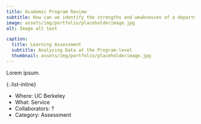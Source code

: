 ```yaml
---
title: Academic Program Review
subtitle: How can we identify the strengths and weaknesses of a departmental curriculum?
image: assets/img/portfolio/placeholderimage.jpg
alt: Image alt text

caption:
  title: Learning Assessment
  subtitle: Analyzing Data at the Program-level
  thumbnail: assets/img/portfolio/placeholderimage.jpg
---
```

Lorem ipsum.

{:.list-inline}
- Where: UC Berkeley
- What: Service
- Collaborators: ?
- Category: Assessment

